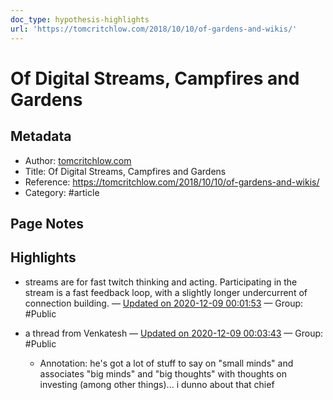 ```yaml
---
doc_type: hypothesis-highlights
url: 'https://tomcritchlow.com/2018/10/10/of-gardens-and-wikis/'
---
```

# Of Digital Streams, Campfires and Gardens

## Metadata
- Author: [tomcritchlow.com]()
- Title: Of Digital Streams, Campfires and Gardens
- Reference: https://tomcritchlow.com/2018/10/10/of-gardens-and-wikis/
- Category: #article

## Page Notes


## Highlights
- streams are for fast twitch thinking and acting. Participating in the stream is a fast feedback loop, with a slightly longer undercurrent of connection building. — [Updated on 2020-12-09 00:01:53](https://hyp.is/TslXrjlmEeuCiAOJTEbymw/tomcritchlow.com/2018/10/10/of-gardens-and-wikis/)  — Group: #Public

-  a thread from Venkatesh  — [Updated on 2020-12-09 00:03:43](https://hyp.is/kGHxCDlmEeuqQiOpbv693A/tomcritchlow.com/2018/10/10/of-gardens-and-wikis/)  — Group: #Public

   - Annotation: he's got a lot of stuff to say on "small minds" and associates "big minds" and "big thoughts" with thoughts on investing (among other things)... i dunno about that chief
